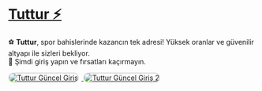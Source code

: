 # <a href="https://heylink.me/denemebonusu2025/" title="Tuttur Güncel Giriş">Tuttur ⚡</a>

⚽ **Tuttur**, spor bahislerinde kazancın tek adresi! Yüksek oranlar ve güvenilir altyapı ile sizleri bekliyor.  
🎯 Şimdi giriş yapın ve fırsatları kaçırmayın.

<div>
<a href="https://heylink.me/denemebonusu2025/" title="Tuttur Güncel Giriş">
<img src="https://i.ibb.co/YjtLwQ8/cats.jpg" alt="Tuttur Güncel Giriş" style="max-width: 48%; border: 2px solid #ddd; border-radius: 10px; margin-right: 1%;">
</a>
<a href="https://heylink.me/denemebonusu2025/" title="Tuttur Güncel Giriş">
<img src="https://i.ibb.co/VHdrjnQ/df.jpg" alt="Tuttur Güncel Giriş 2" style="max-width: 48%; border: 2px solid #ddd; border-radius: 10px;">
</a>
</div>
